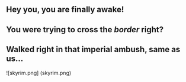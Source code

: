## **Hey you**, you are finally awake!
## You were trying to cross the *border* right?
## Walked right in that imperial ambush, same as us...

![skyrim.png] (skyrim.png)